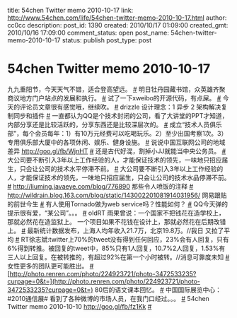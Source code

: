 title: 54chen Twitter memo 2010-10-17 
link: http://www.54chen.com/life/54chen-twitter-memo-2010-10-17.html
author: cc0cc
description: 
post_id: 1390
created: 2010/10/17 01:09:00
created_gmt: 2010/10/16 17:09:00
comment_status: open
post_name: 54chen-twitter-memo-2010-10-17
status: publish
post_type: post

# 54chen Twitter memo 2010-10-17 

九九重阳节，今天天气不错，适合登高望远。 [#](http://twitter.com/54chen/statuses/27492125454) 明日牡丹园藏书馆，众英雄齐聚商议地方门户站点的发展和执行。 [#](http://twitter.com/54chen/statuses/27429577957) 试了一下xweibo的开源代码，有点屎。 [#](http://twitter.com/54chen/statuses/27409472044) 今天的评论员文章很有感觉哦，继续吹。 [#](http://twitter.com/54chen/statuses/27398020677) drizzle 设计理念：1 异步 2 架构解决复制同步和插件 [#](http://twitter.com/54chen/statuses/27320097993) 一直都认为QQ是个技术封闭的公司，看了大讲堂的PPT才知道，内部分享还是比较活跃的，分享东西还是比较深层次的。 [#](http://twitter.com/54chen/statuses/27229873389) 成立“技术人员俱乐部”，每个会员每年：1）有10万元经费可以吃喝玩乐。2）至少出国考察1次。3）专用俱乐部大厦中的各项休闲、娱乐、健身设施。 [#](http://twitter.com/54chen/statuses/27198985143) 说说中国互联网公司的地域差异 <http://goo.gl/fb/WjnHT> [#](http://twitter.com/54chen/statuses/27125036625) 还是古代好混，割掉小JJ就能当中央公务员。 [#](http://twitter.com/54chen/statuses/27110070213) 大公司要不断引入3年以上工作经验的人，才能保证技术的领先，一味地只招应届生，只会让公司的技术水平停滞不前。 [#](http://twitter.com/54chen/statuses/27105665214) 大公司要不断引入3年以上工作经验的人，才能保证技术的领先，一味地只招应届生，只会让公司的技术水品停滞不前。 [#](http://twitter.com/54chen/statuses/27105339407) <http://liuming.javaeye.com/blog/776890> 那些令人喷饭的注释 [#](http://twitter.com/54chen/statuses/27101351330) <http://wildrain.blog.163.com/blog/static/143002201081914031956/> 网易跟贴的前世今生 [#](http://twitter.com/54chen/statuses/27099719776) 有人使用Tornado做为web service吗？性能如何？ [#](http://twitter.com/54chen/statuses/27096652201) QQ今天弹的提示很有爱，“某公司”。。。 [#](http://twitter.com/54chen/statuses/27095317939) oldRT 雨果曾说：一个国家不把钱花在造学校上，那就必然花在造监狱上。 一个项目如果不花钱在设计上，那就必然花在后期改错上。 [#](http://twitter.com/54chen/statuses/27016277095) 最新统计数据发布，上海人均年收入21.7万，北京19.8万。//我日 又拉了平均 [#](http://twitter.com/54chen/statuses/27011888066) RT徐志斌:twitter上70%的tweet没有得到任何回应，23%会有人回复，只有6%得到转推。被回复的tweet中，85%只有1人回复，10.7%2人回复，1.53%有三人以上回复。在被转推的，有超过92%在第一个小时被转。//消息可靠度未知 [#](http://twitter.com/54chen/statuses/27011767621) 女性更多的团队更可能胜出。 [#](http://twitter.com/54chen/statuses/27009562580) [http://photo.renren.com/photo/224923721/photo-3472533235?curpage=0&t=](http://photo.renren.com/photo/224923721/photo-3472533235?curpage=0&t=) 80后的语文课本回忆。 [#](http://twitter.com/54chen/statuses/27007629468) 中国国际展览中心：#2010通信展# 看到了各种微博的市场人员，在我门口经过。。。 [#](http://twitter.com/54chen/statuses/26990215396) 54chen Twitter memo 2010-10-10 <http://goo.gl/fb/fz1Kk> [#](http://twitter.com/54chen/statuses/26895669160)